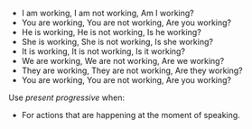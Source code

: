 - I am working, I am not working, Am I working?
- You are working, You are not working, Are you working?
- He is working, He is not working, Is he working?
- She is working, She is not working, Is she working?
- It is working, It is not working, Is it working?
- We are working, We are not working, Are we working?
- They are working, They are not working, Are they working?
- You are working, You are not working, Are you working?

Use *present progressive* when:

- For actions that are happening at the moment of speaking.